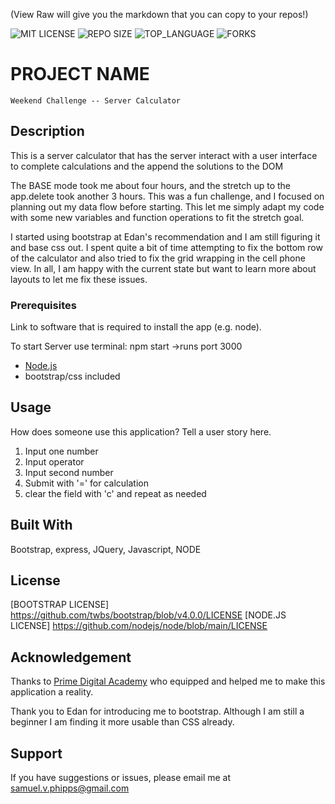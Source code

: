 (View Raw will give you the markdown that you can copy to your repos!)


![MIT LICENSE](https://img.shields.io/github/license/scottbromander/the_marketplace.svg?style=flat-square)
![REPO SIZE](https://img.shields.io/github/repo-size/scottbromander/the_marketplace.svg?style=flat-square)
![TOP_LANGUAGE](https://img.shields.io/github/languages/top/scottbromander/the_marketplace.svg?style=flat-square)
![FORKS](https://img.shields.io/github/forks/scottbromander/the_marketplace.svg?style=social)

# PROJECT NAME
    Weekend Challenge -- Server Calculator
## Description

This is a server calculator that has the server interact with a user interface to complete calculations and the append the solutions to the DOM

The BASE mode took me about four hours, and the stretch up to the app.delete took another 3 hours. This was a fun challenge, and I focused on planning out my data flow before starting. This let me simply adapt my code with some new variables and function operations to fit the stretch goal.

I started using bootstrap at Edan's recommendation and I am still figuring it and base css out. I spent quite a bit of time attempting to fix the bottom row of the calculator and also tried to fix the grid wrapping in the cell phone view. In all, I am happy with the current state but want to learn more about layouts to let me fix these issues.



### Prerequisites

Link to software that is required to install the app (e.g. node).

To start Server use terminal: npm start
    ->runs port 3000

- [Node.js](https://nodejs.org/en/)
- bootstrap/css included

## Usage
How does someone use this application? Tell a user story here.

1. Input one number
2. Input operator
3. Input second number
4. Submit with '=' for calculation
5. clear the field with 'c' and repeat as needed


## Built With

Bootstrap, express, JQuery, Javascript, NODE 

## License
[BOOTSTRAP LICENSE] https://github.com/twbs/bootstrap/blob/v4.0.0/LICENSE
[NODE.JS LICENSE] https://github.com/nodejs/node/blob/main/LICENSE
## Acknowledgement
Thanks to [Prime Digital Academy](www.primeacademy.io) who equipped and helped me to make this application a reality.

Thank you to Edan for introducing me to bootstrap. Although I am still a beginner I am finding it more usable than CSS already.

## Support
If you have suggestions or issues, please email me at samuel.v.phipps@gmail.com